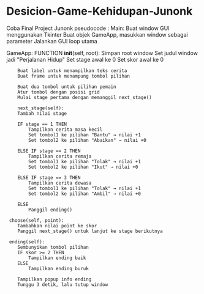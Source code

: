 # Desicion-Game-Kehidupan-Junonk
Coba Final Project Junonk
pseudocode :
   Main:
    Buat window GUI menggunakan Tkinter
    Buat objek GameApp, masukkan window sebagai parameter
    Jalankan GUI loop utama

   GameApp:
    FUNCTION __init__(self, root):
        Simpan root window
        Set judul window jadi "Perjalanan Hidup"
        Set stage awal ke 0
        Set skor awal ke 0

        Buat label untuk menampilkan teks cerita
        Buat frame untuk menampung tombol pilihan

        Buat dua tombol untuk pilihan pemain
        Atur tombol dengan posisi grid
        Mulai stage pertama dengan memanggil next_stage()

        next_stage(self):
        Tambah nilai stage

        IF stage == 1 THEN
            Tampilkan cerita masa kecil
            Set tombol1 ke pilihan "Bantu" → nilai +1
            Set tombol2 ke pilihan "Abaikan" → nilai +0

        ELSE IF stage == 2 THEN
            Tampilkan cerita remaja
            Set tombol1 ke pilihan "Tolak" → nilai +1
            Set tombol2 ke pilihan "Ikut" → nilai +0

        ELSE IF stage == 3 THEN
            Tampilkan cerita dewasa
            Set tombol1 ke pilihan "Tolak" → nilai +1
            Set tombol2 ke pilihan "Ambil" → nilai +0

        ELSE
            Panggil ending()

     choose(self, point):
        Tambahkan nilai point ke skor
        Panggil next_stage() untuk lanjut ke stage berikutnya

     ending(self):
        Sembunyikan tombol pilihan
        IF skor >= 2 THEN
            Tampilkan ending baik
        ELSE
            Tampilkan ending buruk

        Tampilkan popup info ending
        Tunggu 3 detik, lalu tutup window


